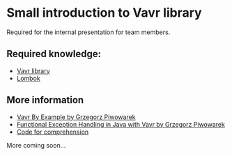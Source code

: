 # Small introduction to Vavr library

Required for the internal presentation for team members.

## Required knowledge:

- [Vavr library](https://www.vavr.io/)
- [Lombok](https://projectlombok.org/)

## More information

- [Vavr By Example by Grzegorz Piwowarek](https://www.youtube.com/watch?v=2JTlFAjhL3U)
- [Functional Exception Handling in Java with Vavr by Grzegorz Piwowarek](https://www.youtube.com/watch?v=pPy-ETY8a-E)
- [Code for comprehension](https://blog.softwaremill.com/code-for-comprehension-3cfb60236a83)

More coming soon...
